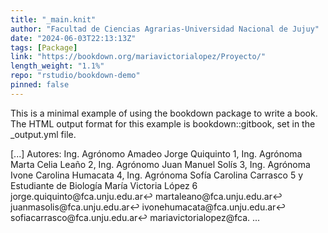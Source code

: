 ```yaml
---
title: "_main.knit"
author: "Facultad de Ciencias Agrarias-Universidad Nacional de Jujuy"
date: "2024-06-03T22:13:13Z"
tags: [Package]
link: "https://bookdown.org/mariavictorialopez/Proyecto/"
length_weight: "1.1%"
repo: "rstudio/bookdown-demo"
pinned: false
---
```


<p>This is a minimal example of using the bookdown package to write a book. The HTML output format for this example is bookdown::gitbook, set in the _output.yml file.</p> [...] Autores: Ing. Agrónomo Amadeo Jorge Quiquinto 1, Ing. Agrónoma Marta Celia Leaño 2, Ing. Agrónomo Juan Manuel Solís 3, Ing. Agrónoma Ivone Carolina Humacata 4, Ing. Agrónoma Sofía Carolina Carrasco 5 y Estudiante de Biología María Victoria López 6 jorge.quiquinto@fca.unju.edu.ar↩︎ martaleano@fca.unju.edu.ar↩︎ juanmasolis@fca.unju.edu.ar↩︎ ivonehumacata@fca.unju.edu.ar↩︎ sofiacarrasco@fca.unju.edu.ar↩︎ mariavictorialopez@fca. ...
